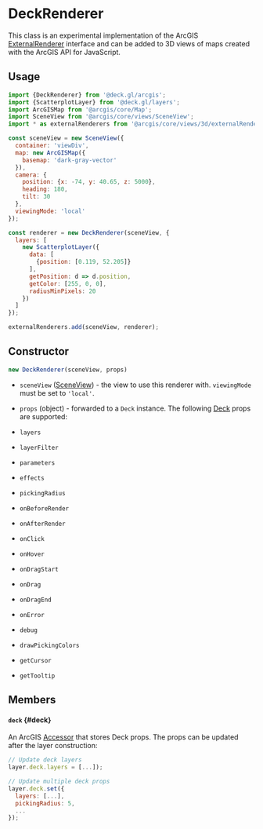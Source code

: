 # DeckRenderer

This class is an experimental implementation of the ArcGIS [ExternalRenderer](https://developers.arcgis.com/javascript/latest/api-reference/esri-views-3d-externalRenderers.html#ExternalRenderer) interface and can be added to 3D views of maps created with the ArcGIS
API for JavaScript.


## Usage

```js
import {DeckRenderer} from '@deck.gl/arcgis';
import {ScatterplotLayer} from '@deck.gl/layers';
import ArcGISMap from '@arcgis/core/Map';
import SceneView from '@arcgis/core/views/SceneView';
import * as externalRenderers from '@arcgis/core/views/3d/externalRenderers';

const sceneView = new SceneView({
  container: 'viewDiv',
  map: new ArcGISMap({
    basemap: 'dark-gray-vector'
  }),
  camera: {
    position: {x: -74, y: 40.65, z: 5000},
    heading: 180,
    tilt: 30
  },
  viewingMode: 'local'
});

const renderer = new DeckRenderer(sceneView, {
  layers: [
    new ScatterplotLayer({
      data: [
        {position: [0.119, 52.205]}
      ],
      getPosition: d => d.position,
      getColor: [255, 0, 0],
      radiusMinPixels: 20
    })
  ]
});

externalRenderers.add(sceneView, renderer);
```


## Constructor

```js
new DeckRenderer(sceneView, props)
```

- `sceneView` ([SceneView](https://developers.arcgis.com/javascript/latest/api-reference/esri-views-SceneView.html)) - the view to use this renderer with. `viewingMode` must be set to `'local'`.
- `props` (object) - forwarded to a `Deck` instance. The following [Deck](../core/deck.md) props are supported:

- `layers`
- `layerFilter`
- `parameters`
- `effects`
- `pickingRadius`
- `onBeforeRender`
- `onAfterRender`
- `onClick`
- `onHover`
- `onDragStart`
- `onDrag`
- `onDragEnd`
- `onError`
- `debug`
- `drawPickingColors`
- `getCursor`
- `getTooltip`

## Members

#### `deck` {#deck}

An ArcGIS [Accessor](https://developers.arcgis.com/javascript/latest/api-reference/esri-core-Accessor.html) that stores Deck props. The props can be updated after the layer construction:

```js
// Update deck layers
layer.deck.layers = [...]);

// Update multiple deck props
layer.deck.set({
  layers: [...],
  pickingRadius: 5,
  ...
});
```


